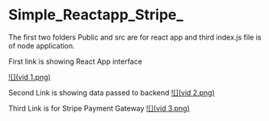 # Simple_Reactapp_Stripe_

The first two folders Public and src are for react app and third index.js file is of node application. 

First link is showing React App interface

[![](vid 1.png)](https://youtu.be/cDqeehCcFrw)

Second Link is showing data passed to backend
[![](vid 2.png)](https://youtu.be/wJIi8rtwh38)

Third Link is for Stripe Payment Gateway
[![](vid 3.png)](https://youtu.be/1LJRK6UDfts)

